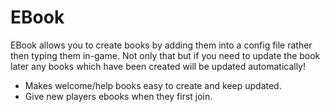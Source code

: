 EBook
=====

EBook allows you to create books by adding them into a config file rather then typing them in-game. Not only that but if you need to update the book later any books which have been created will be updated automatically!

* Makes welcome/help books easy to create and keep updated.
* Give new players ebooks when they first join.